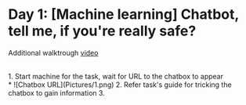 # Day 1: [Machine learning] Chatbot, tell me, if you're really safe?
Additional walktrough [video](https://www.youtube.com/watch?v=_J54vqjicmg)

</br>
1. Start machine for the task, wait for URL to the chatbox to appear </br>
  * ![Chatbox URL](Pictures/1.png)
2. Refer task's guide for tricking the chatbox to gain information
3. 
